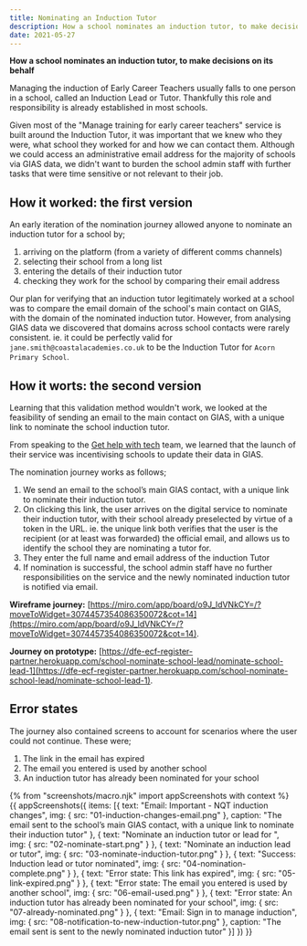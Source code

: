 ```yaml
---
title: Nominating an Induction Tutor
description: How a school nominates an induction tutor, to make decisions on its behalf
date: 2021-05-27
---
```


**How a school nominates an induction tutor, to make decisions on its behalf**

Managing the induction of Early Career Teachers usually falls to one person in a school, called an Induction Lead or Tutor. Thankfully this role and responsibility is already established in most schools.

Given most of the "Manage training for early career teachers" service is built around the Induction Tutor, it was important that we knew who they were, what school they worked for and how we can contact them. Although we could access an administrative email address for the majority of schools via GIAS data, we didn't want to burden the school admin staff with further tasks that were time sensitive or not relevant to their job.

## How it worked: the first version
An early iteration of the nomination journey allowed anyone to nominate an induction tutor for a school by;

1. arriving on the platform (from a variety of different comms channels)
2. selecting their school from a long list
3. entering the details of their induction tutor
4. checking they work for the school by comparing their email address

Our plan for verifying that an induction tutor legitimately worked at a school was to compare the email domain of the school's main contact on GIAS, with the domain of the nominated induction tutor. However, from analysing GIAS data we discovered that domains across school contacts were rarely consistent. ie. it could be perfectly valid for `jane.smith@coastalacademies.co.uk` to be the Induction Tutor for `Acorn Primary School`.

## How it worts: the second version
Learning that this validation method wouldn't work, we looked at the feasibility of sending an email to the main contact on GIAS, with a unique link to nominate the school induction tutor.

From speaking to the [Get help with tech](https://get-help-with-tech.education.gov.uk/) team, we learned that the launch of their service was incentivising schools to update their data in GIAS.

The nomination journey works as follows;
1. We send an email to the school’s main GIAS contact, with a unique link to nominate their induction tutor.
2. On clicking this link, the user arrives on the digital service to nominate their induction tutor, with their school already preselected by virtue of a token in the URL. ie. the unique link both verifies that the user is the recipient (or at least was forwarded) the official email, and allows us to identify the school they are nominating a tutor for.
3. They enter the full name and email address of the induction Tutor
4. If nomination is successful, the school admin staff have no further responsibilities on the service and the newly nominated induction tutor is notified via email.

**Wireframe journey:**
[https://miro.com/app/board/o9J_ldVNkCY=/?moveToWidget=3074457354086350072&cot=14](https://miro.com/app/board/o9J_ldVNkCY=/?moveToWidget=3074457354086350072&cot=14).

**Journey on prototype:**
[https://dfe-ecf-register-partner.herokuapp.com/school-nominate-school-lead/nominate-school-lead-1](https://dfe-ecf-register-partner.herokuapp.com/school-nominate-school-lead/nominate-school-lead-1).

## Error states
The journey also contained screens to account for scenarios where the user could not continue. These were;

1. The link in the email has expired
2. The email you entered is used by another school
3. An induction tutor has already been nominated for your school


{% from "screenshots/macro.njk" import appScreenshots with context %}
{{ appScreenshots({
  items: [{
      text: "Email: Important - NQT induction changes",
      img: { src: "01-induction-changes-email.png" },
      caption: "The email sent to the school’s main GIAS contact, with a unique link to nominate their induction tutor"
    }, {
      text: "Nominate an induction tutor or lead for <school name>",
      img: { src: "02-nominate-start.png" }
    }, {
      text: "Nominate an induction lead or tutor",
      img: { src: "03-nominate-induction-tutor.png" }
    }, {
      text: "Success: Induction lead or tutor nominated",
      img: { src: "04-nomination-complete.png" }
    }, {
      text: "Error state: This link has expired",
      img: { src: "05-link-expired.png" }
    }, {
      text: "Error state: The email you entered is used by another school",
      img: { src: "06-email-used.png" }
    }, {
      text: "Error state: An induction tutor has already been nominated for your school",
      img: { src: "07-already-nominated.png" }
    }, {
      text: "Email: Sign in to manage induction",
      img: { src: "08-notification-to-new-induction-tutor.png" },
      caption: "The email sent is sent to the newly nominated induction tutor"
    }]
}) }}
